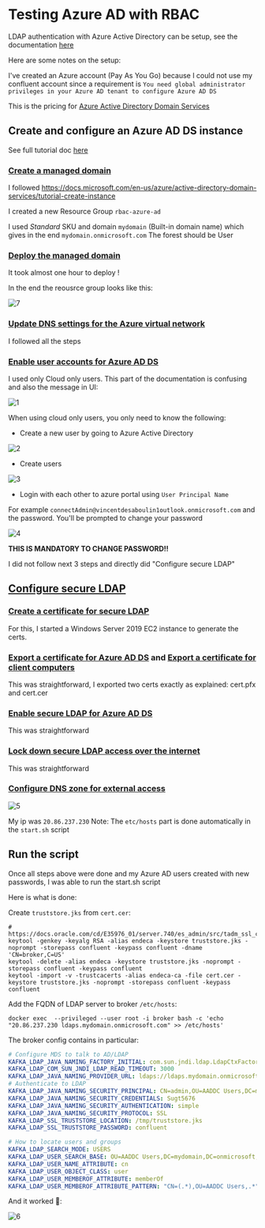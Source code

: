 # Testing Azure AD with RBAC

LDAP authentication with Azure Active Directory can be setup, see the documentation [here](https://docs.microsoft.com/en-us/azure/active-directory/fundamentals/auth-ldap)

Here are some notes on the setup:

I've created an Azure account (Pay As You Go) because I could not use my confluent account since a requirement is `You need global administrator privileges in your Azure AD tenant to configure Azure AD DS`

This is the pricing for [Azure Active Directory Domain Services](https://azure.microsoft.com/en-us/pricing/details/active-directory-ds/)

## Create and configure an Azure AD DS instance

See full tutorial doc [here](https://docs.microsoft.com/en-us/azure/active-directory-domain-services/tutorial-create-instance)

### [Create a managed domain](https://docs.microsoft.com/en-us/azure/active-directory-domain-services/tutorial-create-instance#create-a-managed-domain)

I followed https://docs.microsoft.com/en-us/azure/active-directory-domain-services/tutorial-create-instance

I created a new Resource Group `rbac-azure-ad`

I used *Standard* SKU and domain `mydomain` (Built-in domain name) which gives in the end `mydomain.onmicrosoft.com`
The forest should be User

### [Deploy the managed domain](https://docs.microsoft.com/en-us/azure/active-directory-domain-services/tutorial-create-instance#deploy-the-managed-domain)

It took almost one hour to deploy !

In the end the reousrce group looks like this:

![7](./images/7.jpg)
### [Update DNS settings for the Azure virtual network](https://docs.microsoft.com/en-us/azure/active-directory-domain-services/tutorial-create-instance#update-dns-settings-for-the-azure-virtual-network)

I followed all the steps

### [Enable user accounts for Azure AD DS](https://docs.microsoft.com/en-us/azure/active-directory-domain-services/tutorial-create-instance#enable-user-accounts-for-azure-ad-ds)

I used only Cloud only users.
This part of the documentation is confusing and also the message in UI:

![1](./images/1.jpg)

When using cloud only users, you only need to know the following:

* Create a new user by going to Azure Active Directory

![2](./images/2.jpg)

* Create users

![3](./images/3.jpg)

* Login with each other to azure portal using `User Principal Name`

For example `connectAdmin@vincentdesaboulin1outlook.onmicrosoft.com` and the password. You'll be prompted to change your password

![4](./images/4.jpg)

**THIS IS MANDATORY TO CHANGE PASSWORD!!**

I did not follow next 3 steps and directly did "Configure secure LDAP"

## [Configure secure LDAP](https://docs.microsoft.com/en-us/azure/active-directory-domain-services/tutorial-configure-ldaps)

### [Create a certificate for secure LDAP](https://docs.microsoft.com/en-us/azure/active-directory-domain-services/tutorial-configure-ldaps#create-a-certificate-for-secure-ldap)

For this, I started a Windows Server 2019 EC2 instance to generate the certs.

### [Export a certificate for Azure AD DS](https://docs.microsoft.com/en-us/azure/active-directory-domain-services/tutorial-configure-ldaps#export-a-certificate-for-azure-ad-ds) and [Export a certificate for client computers](https://docs.microsoft.com/en-us/azure/active-directory-domain-services/tutorial-configure-ldaps#export-a-certificate-for-client-computers)

This was straightforward, I exported two certs exactly as explained: cert.pfx and cert.cer

### [Enable secure LDAP for Azure AD DS](https://docs.microsoft.com/en-us/azure/active-directory-domain-services/tutorial-configure-ldaps#enable-secure-ldap-for-azure-ad-ds)

This was straightforward

### [Lock down secure LDAP access over the internet](https://docs.microsoft.com/en-us/azure/active-directory-domain-services/tutorial-configure-ldaps#lock-down-secure-ldap-access-over-the-internet)

This was straightforward

### [Configure DNS zone for external access](https://docs.microsoft.com/en-us/azure/active-directory-domain-services/tutorial-configure-ldaps#configure-dns-zone-for-external-access)

![5](./images/5.jpg)

My ip was `20.86.237.230`
Note: The `etc/hosts` part is done automatically in the `start.sh` script


## Run the script

Once all steps above were done and my Azure AD users created with new passwords, I was able to run the start.sh script

Here is what is done:

Create `truststore.jks` from `cert.cer`:

```
# https://docs.oracle.com/cd/E35976_01/server.740/es_admin/src/tadm_ssl_convert_pem_to_jks.html
keytool -genkey -keyalg RSA -alias endeca -keystore truststore.jks -noprompt -storepass confluent -keypass confluent -dname 'CN=broker,C=US'
keytool -delete -alias endeca -keystore truststore.jks -noprompt -storepass confluent -keypass confluent
keytool -import -v -trustcacerts -alias endeca-ca -file cert.cer -keystore truststore.jks -noprompt -storepass confluent -keypass confluent
```

Add the FQDN of LDAP server to broker `/etc/hosts`:

```
docker exec  --privileged --user root -i broker bash -c 'echo "20.86.237.230 ldaps.mydomain.onmicrosoft.com" >> /etc/hosts'
```

The broker config contains in particular:

```yml
# Configure MDS to talk to AD/LDAP
KAFKA_LDAP_JAVA_NAMING_FACTORY_INITIAL: com.sun.jndi.ldap.LdapCtxFactory
KAFKA_LDAP_COM_SUN_JNDI_LDAP_READ_TIMEOUT: 3000
KAFKA_LDAP_JAVA_NAMING_PROVIDER_URL: ldaps://ldaps.mydomain.onmicrosoft.com:636
# Authenticate to LDAP
KAFKA_LDAP_JAVA_NAMING_SECURITY_PRINCIPAL: CN=admin,OU=AADDC Users,DC=mydomain,DC=onmicrosoft,DC=com
KAFKA_LDAP_JAVA_NAMING_SECURITY_CREDENTIALS: Sugt5676
KAFKA_LDAP_JAVA_NAMING_SECURITY_AUTHENTICATION: simple
KAFKA_LDAP_JAVA_NAMING_SECURITY_PROTOCOL: SSL
KAFKA_LDAP_SSL_TRUSTSTORE_LOCATION: /tmp/truststore.jks
KAFKA_LDAP_SSL_TRUSTSTORE_PASSWORD: confluent

# How to locate users and groups
KAFKA_LDAP_SEARCH_MODE: USERS
KAFKA_LDAP_USER_SEARCH_BASE: OU=AADDC Users,DC=mydomain,DC=onmicrosoft,DC=com
KAFKA_LDAP_USER_NAME_ATTRIBUTE: cn
KAFKA_LDAP_USER_OBJECT_CLASS: user
KAFKA_LDAP_USER_MEMBEROF_ATTRIBUTE: memberOf
KAFKA_LDAP_USER_MEMBEROF_ATTRIBUTE_PATTERN: "CN=(.*),OU=AADDC Users,.*"
```

And it worked 🥳:

![6](./images/6.jpg)

